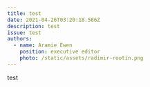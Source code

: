 ```yaml
---
title: test
date: 2021-04-26T03:20:18.586Z
description: test
issue: test
authors:
  - name: Aramie Ewen
    position: executive editor
    photo: /static/assets/radimir-rootin.png
---
```

test
